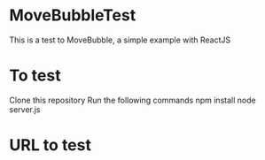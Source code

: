 # MoveBubbleTest

This is a test to MoveBubble, a simple example with ReactJS

# To test
  Clone this repository
  Run the following commands
    npm install
    node server.js

# URL to test
  
